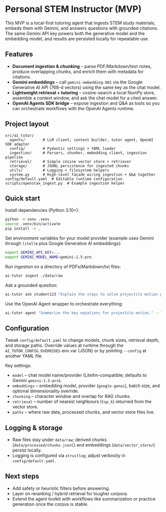 # Personal STEM Instructor (MVP)

This MVP is a local-first tutoring agent that ingests STEM study materials, embeds them with Gemini, and answers questions with grounded citations. The same Gemini API key powers both the generative model and the embedding model, and results are persisted locally for repeatable use.

## Features

- **Document ingestion & chunking** – parse PDF/Markdown/text notes, produce overlapping chunks, and enrich them with metadata for citations.
- **Gemini embeddings** – call `gemini-embedding-001` via the Google Generative AI API (768-d vectors) using the same key as the chat model.
- **Lightweight retrieval + tutoring** – cosine-search a local NumPy store, assemble a context window, and ask the chat model for a cited answer.
- **OpenAI Agents SDK bridge** – expose ingestion and Q&A as tools so you can orchestrate workflows with the OpenAI Agents runtime.

## Project layout

```
src/ai_tutor/
  agents/        # LLM client, context builder, tutor agent, OpenAI SDK adapter
  config/        # Pydantic settings + YAML loader
  ingestion/     # Parsers, chunker, embedding client, ingestion pipeline
  retrieval/     # Simple cosine vector store + retriever
  storage/       # JSONL persistence for ingested chunks
  utils/         # Logging + filesystem helpers
  system.py      # High-level façade wiring ingestion + Q&A together
config/default.yaml  # Editable runtime configuration
scripts/openstax_ingest.py  # Example ingestion helper
```

## Quick start

Install dependencies (Python 3.10+):

```bash
python -m venv .venv
source .venv/bin/activate
pip install -e .
```

Set environment variables for your model provider (example uses Gemini through `litellm` plus Google Generative AI embeddings):

```bash
export GEMINI_API_KEY=...
export GEMINI_MODEL_NAME=gemini-1.5-pro
```

Run ingestion on a directory of PDFs/Markdown/txt files:

```bash
ai-tutor ingest ./data/raw
```

Ask a grounded question:

```bash
ai-tutor ask student123 "Explain the steps to solve projectile motion problems."
```

Use the OpenAI Agent wrapper to orchestrate everything:

```bash
ai-tutor agent "Summarize the key equations for projectile motion." --learner-id student123
```

## Configuration

Tweak `config/default.yaml` to change models, chunk sizes, retrieval depth, and storage paths. Override values at runtime through the `AI_TUTOR_CONFIG_OVERRIDES` env var (JSON) or by pointing `--config` at another YAML file.

Key settings:

- `model` – chat model name/provider (Litellm-compatible; defaults to Gemini `gemini-1.5-pro`).
- `embeddings` – embedding model, provider (`google-genai`), batch size, and optional dimensionality override.
- `chunking` – character window and overlap for RAG chunks.
- `retrieval` – number of nearest neighbours (`top_k`) returned from the vector store.
- `paths` – where raw data, processed chunks, and vector store files live.

## Logging & storage

- Raw files stay under `data/raw`; derived chunks (`data/processed/chunks.jsonl`) and embeddings (`data/vector_store/`) persist locally.
- Logging is configured via `structlog`; adjust verbosity in `config/default.yaml`.

## Next steps

- Add safety or heuristic filters before answering.
- Layer on reranking / hybrid retrieval for tougher corpora.
- Extend the agent toolkit with workflows like summarization or practice generation once the corpus is stable.
